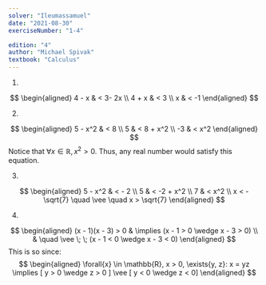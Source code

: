 ```yaml
---
solver: "Ileumassamuel"
date: "2021-08-30"
exerciseNumber: "1-4"

edition: "4"
author: "Michael Spivak"
textbook: "Calculus"
---
```


1.  
$$
\begin{aligned}
4 - x & < 3- 2x \\
4 + x & < 3 \\
x & < -1
\end{aligned}
$$


2.  
$$
\begin{aligned}
5 - x^2 & < 8 \\
5 & < 8 + x^2 \\
-3 & < x^2
\end{aligned}
$$
Notice that
$\forall{x} \in \mathbb{R}, x^2 > 0$. Thus, any real number would
satisfy this equation.

3.  
$$
\begin{aligned}
5 - x^2 & < - 2 \\
5 & < -2 + x^2 \\
7 & < x^2 \\
x < -\sqrt{7} \quad \vee \quad x > \sqrt{7}
\end{aligned}
$$


4.  
$$
\begin{aligned}
(x - 1)(x - 3) > 0 & \implies 
(x - 1 > 0 \wedge x - 3 > 0) \\ 
& \quad \vee
\; \; (x - 1 < 0 \wedge x - 3 < 0)
\end{aligned}
$$
This is so since: 
$$
\begin{aligned}
\forall{x} \in \mathbb{R}, x > 0, \exists{y, z}: x = yz
\implies [ y > 0 \wedge z > 0 ] \vee
[ y < 0 \wedge z < 0]
\end{aligned}
$$
